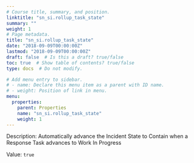 ```yaml
---
# Course title, summary, and position.
linktitle: "sn_si.rollup_task_state"
summary: ""
weight: 1
# Page metadata.
title: "sn_si.rollup_task_state"
date: "2018-09-09T00:00:00Z"
lastmod: "2018-09-09T00:00:00Z"
draft: false  # Is this a draft? true/false
toc: true  # Show table of contents? true/false
type: docs  # Do not modify.

# Add menu entry to sidebar.
# - name: Declare this menu item as a parent with ID name.
# - weight: Position of link in menu.
menu:
  properties:
    parent: Properties
    name: "sn_si.rollup_task_state"
    weight: 1
---
```


Description: Automatically advance the Incident State to Contain when a Response Task advances to Work In Progress


Value: `true`